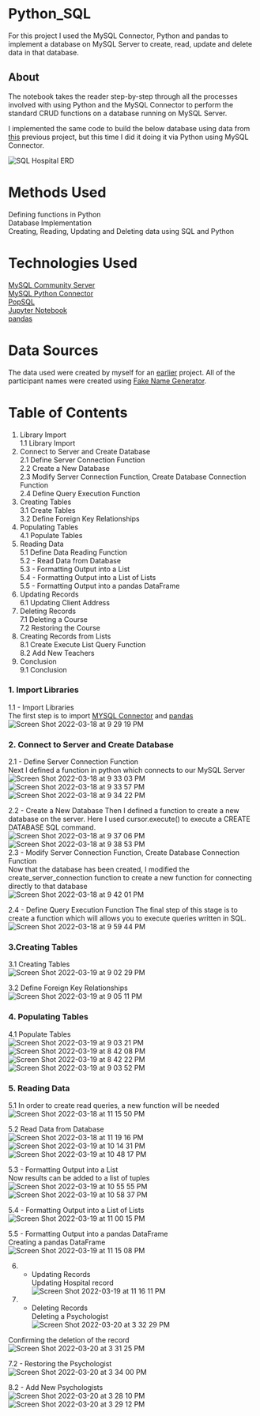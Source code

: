 # Python_SQL
For this project I used the MySQL Connector, Python and pandas to implement a database on MySQL Server to create, read, update and delete data in that database.
## About
The notebook takes the reader step-by-step through all the processes involved with using Python and the MySQL Connector to perform the standard CRUD functions on a database running on MySQL Server.

I implemented the same code to build the below database using data from [this](https://github.com/jessicahoganma/SQL_hospital_Project) previous project, but this time I did it doing it via Python using MySQL Connector.

![SQL Hospital ERD](https://user-images.githubusercontent.com/98434176/159189377-0cef6fa6-ec9c-4e63-a722-b31e1cc0f2b2.png)




# Methods Used
Defining functions in Python  
Database Implementation  
Creating, Reading, Updating and Deleting data using SQL and Python

# Technologies Used
[MySQL Community Server](https://dev.mysql.com/downloads/mysql/)  
[MySQL Python Connector](https://dev.mysql.com/doc/connector-python/en/)  
[PopSQL](https://popsql.com/)  
[Jupyter Notebook](https://jupyter.org/)  
[pandas](https://pandas.pydata.org/)  

# Data Sources
The data used were created by myself for an [earlier](https://github.com/jessicahoganma/SQL_hospital_Project) project. All of the participant names were created using [Fake Name Generator](https://www.fakenamegenerator.com/gen-random-us-us.php).

# Table of Contents
1. Library Import  
1.1 Library Import  
2. Connect to Server and Create Database  
2.1 Define Server Connection Function  
2.2 Create a New Database  
2.3 Modify Server Connection Function, Create Database Connection Function  
2.4 Define Query Execution Function  
3. Creating Tables  
3.1 Create Tables  
3.2 Define Foreign Key Relationships  
4. Populating Tables  
4.1 Populate Tables  
5. Reading Data  
5.1 Define Data Reading Function  
5.2 - Read Data from Database  
5.3 - Formatting Output into a List  
5.4 - Formatting Output into a List of Lists  
5.5 - Formatting Output into a pandas DataFrame  
6. Updating Records  
6.1 Updating Client Address  
7. Deleting Records  
7.1 Deleting a Course  
7.2 Restoring the Course  
8. Creating Records from Lists  
8.1 Create Execute List Query Function  
8.2 Add New Teachers  
9. Conclusion  
9.1 Conclusion  

### 1. Import Libraries  
1.1 - Import Libraries  
The first step is to import [MYSQL Connector](https://dev.mysql.com/doc/connector-python/en/) and [pandas](https://pandas.pydata.org/)  
![Screen Shot 2022-03-18 at 9 29 19 PM](https://user-images.githubusercontent.com/98434176/159106756-e43317c6-8d5e-4488-a85c-4625abb74dec.png)

### 2. Connect to Server and Create Database  
2.1 - Define Server Connection Function  
Next I defined a function in python which connects to our MySQL Server  
![Screen Shot 2022-03-18 at 9 33 03 PM](https://user-images.githubusercontent.com/98434176/159106869-efcf1f73-1772-409a-8345-69cae0277b51.png)  
![Screen Shot 2022-03-18 at 9 33 57 PM](https://user-images.githubusercontent.com/98434176/159106899-1cb1dd60-f154-42a6-beb9-cb2a84f40f52.png)  
![Screen Shot 2022-03-18 at 9 34 22 PM](https://user-images.githubusercontent.com/98434176/159106912-7d8370cf-898a-4da4-ac53-806578cc8ece.png)  

2.2 - Create a New Database
Then I defined a function to create a new database on the server. Here I used cursor.execute() to execute a CREATE DATABASE SQL command.  
![Screen Shot 2022-03-18 at 9 37 06 PM](https://user-images.githubusercontent.com/98434176/159107034-d28ee345-040c-4688-898d-d49bb48756e5.png)  
![Screen Shot 2022-03-18 at 9 38 53 PM](https://user-images.githubusercontent.com/98434176/159107055-65e67e41-06aa-47e4-84cb-ca8d181f816a.png)  
2.3 - Modify Server Connection Function, Create Database Connection Function  
Now that the database has been created, I modified the create_server_connection function to create a new function for connecting directly to that database   
![Screen Shot 2022-03-18 at 9 42 01 PM](https://user-images.githubusercontent.com/98434176/159107160-c4722526-9d97-4a43-ac9e-bc4addbe134c.png)  


2.4 - Define Query Execution Function
The final step of this stage is to create a function which will allows you to execute queries written in SQL.  
![Screen Shot 2022-03-18 at 9 59 44 PM](https://user-images.githubusercontent.com/98434176/159107587-c9bd3be9-ef99-45e1-ad56-b37b98dddafb.png)

### 3.Creating Tables  
3.1 Creating Tables  
![Screen Shot 2022-03-19 at 9 02 29 PM](https://user-images.githubusercontent.com/98434176/159147572-d971cb97-f131-4be1-b334-f46d32b543f4.png)


3.2 Define Foreign Key Relationships  
![Screen Shot 2022-03-19 at 9 05 11 PM](https://user-images.githubusercontent.com/98434176/159147620-46071a46-bd22-4263-86b3-36bb57de367a.png)

 
### 4. Populating Tables  
4.1 Populate Tables  
![Screen Shot 2022-03-19 at 9 03 21 PM](https://user-images.githubusercontent.com/98434176/159147589-8accc010-23cb-461d-956e-202855ac0e1d.png)
![Screen Shot 2022-03-19 at 8 42 08 PM](https://user-images.githubusercontent.com/98434176/159147108-82fb168e-7694-4a29-86db-85d78ee50a6f.png)
![Screen Shot 2022-03-19 at 8 42 22 PM](https://user-images.githubusercontent.com/98434176/159147110-584305c7-dd8f-4bb9-bc1d-8bc5c8ea20a6.png)
![Screen Shot 2022-03-19 at 9 03 52 PM](https://user-images.githubusercontent.com/98434176/159147597-06d768b4-f73e-4511-8e24-227a82410aa2.png)


### 5. Reading Data   
5.1 In order to create read queries, a new function will be needed   
![Screen Shot 2022-03-18 at 11 15 50 PM](https://user-images.githubusercontent.com/98434176/159109791-519331a7-e4ef-43df-89f8-b1565d22c4c7.png)


5.2 Read Data from Database   
![Screen Shot 2022-03-18 at 11 19 16 PM](https://user-images.githubusercontent.com/98434176/159109951-6c57f94e-5012-4f1b-943a-927c94f23227.png)   
![Screen Shot 2022-03-19 at 10 14 31 PM](https://user-images.githubusercontent.com/98434176/159149228-d4c0c328-0530-4317-a100-6901713f560c.png)
![Screen Shot 2022-03-19 at 10 48 17 PM](https://user-images.githubusercontent.com/98434176/159149984-f13d777d-0718-47c9-a5de-ac4b214af4de.png)


5.3 - Formatting Output into a List  
Now results can be added to a list of tuples  
![Screen Shot 2022-03-19 at 10 55 55 PM](https://user-images.githubusercontent.com/98434176/159150167-327b5d07-211c-4b43-a4da-ecbfe2709497.png)
![Screen Shot 2022-03-19 at 10 58 37 PM](https://user-images.githubusercontent.com/98434176/159150250-044f67ad-7b8f-4e3c-944a-a7f9faf91392.png)


5.4 - Formatting Output into a List of Lists  
![Screen Shot 2022-03-19 at 11 00 15 PM](https://user-images.githubusercontent.com/98434176/159150293-cdcfdb66-9050-45db-97bb-60de57b36946.png)


5.5 - Formatting Output into a pandas DataFrame  
Creating a pandas DataFrame  
![Screen Shot 2022-03-19 at 11 15 08 PM](https://user-images.githubusercontent.com/98434176/159150617-07be990d-508b-4c09-ac3e-ac0915bc7aea.png)


6.  - Updating Records  
Updating Hospital record  
![Screen Shot 2022-03-19 at 11 16 11 PM](https://user-images.githubusercontent.com/98434176/159150646-eaac5f8e-a7a8-4e60-bd84-641786c81892.png)

 7. - Deleting Records  
Deleting a Psychologist    
![Screen Shot 2022-03-20 at 3 32 29 PM](https://user-images.githubusercontent.com/98434176/159188841-07004495-f86a-42d9-a31e-1c8edcc8071d.png)
 
 Confirming the deletion of the record  
![Screen Shot 2022-03-20 at 3 31 25 PM](https://user-images.githubusercontent.com/98434176/159188804-5aae567f-7ea2-45ec-ba92-410260cf9e4f.png)


7.2 - Restoring the Psychologist  
![Screen Shot 2022-03-20 at 3 34 00 PM](https://user-images.githubusercontent.com/98434176/159188891-f713fa36-388f-42cf-9be5-650b298e80f0.png)


8.2 - Add New Psychologists  
![Screen Shot 2022-03-20 at 3 28 10 PM](https://user-images.githubusercontent.com/98434176/159188692-c847670a-04e3-44cc-a5ce-9bc96225a6ae.png)
![Screen Shot 2022-03-20 at 3 29 12 PM](https://user-images.githubusercontent.com/98434176/159188728-35cc9b48-0bce-4457-af8d-d58ded85fe05.png)
